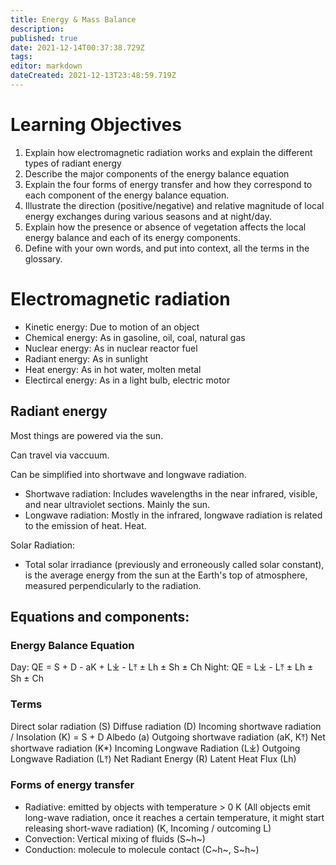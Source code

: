 ```yaml
---
title: Energy & Mass Balance
description: 
published: true
date: 2021-12-14T00:37:38.729Z
tags: 
editor: markdown
dateCreated: 2021-12-13T23:48:59.719Z
---
```


# Learning Objectives
1. Explain how electromagnetic radiation works and explain the different types of radiant energy
2. Describe the major components of the energy balance equation
3. Explain the four forms of energy transfer and how they correspond to each component of the energy balance equation.
4. Illustrate the direction (positive/negative) and relative magnitude of local energy exchanges during various seasons and at night/day.
5. Explain how the presence or absence of vegetation affects the local energy balance and each of its energy components.
6. Define with your own words, and put into context, all the terms in the glossary.

# Electromagnetic radiation
* Kinetic energy: Due to motion of an object
* Chemical energy: As in gasoline, oil, coal, natural gas
* Nuclear energy: As in nuclear reactor fuel
* Radiant energy: As in sunlight
* Heat energy: As in hot water, molten metal
* Electircal energy: As in a light bulb, electric motor


## Radiant energy
Most things are powered via the sun.

Can travel via vaccuum.

Can be simplified into shortwave and longwave radiation.
* Shortwave radiation: Includes wavelengths in the near infrared, visible, and near ultraviolet sections. Mainly the sun.
* Longwave radiation: Mostly in the infrared, longwave radiation is related to the emission of heat. Heat.


Solar Radiation:
* Total solar irradiance (previously and erroneously called solar constant), is the average energy from the sun at the Earth's top of atmosphere, measured perpendicularly to the radiation.

## Equations and components:
### Energy Balance Equation

Day: QE = S + D - aK + L⤓ - L⤒ ± Lh ± Sh ± Ch
Night: QE = L⤓ - L⤒ ± Lh ± Sh ± Ch

### Terms

Direct solar radiation (S)
Diffuse radiation (D)
Incoming shortwave radiation / Insolation (K) =  S + D
Albedo (a)
Outgoing shortwave radiation (aK, K⤒)
Net shortwave radiation (K*)
Incoming Longwave Radiation (L⤓)
Outgoing Longwave Radiation (L⤒)
Net Radiant Energy (R)
Latent Heat Flux (Lh)

### Forms of energy transfer
* Radiative: emitted by objects with temperature > 0 K (All objects emit long-wave radiation, once it reaches a certain temperature, it might start releasing short-wave radiation) (K, Incoming / outcoming L)
* Convection: Vertical mixing of fluids (S~h~)
* Conduction: molecule to molecule contact (C~h~, S~h~)
